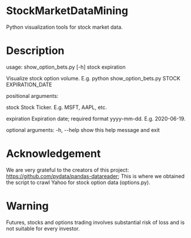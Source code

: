 # StockMarketDataMining
Python visualization tools for stock market data.

# Description
usage: show_option_bets.py [-h] stock expiration

Visualize stock option volume. E.g. python show_option_bets.py STOCK EXPIRATION_DATE

positional arguments:

  stock       Stock Ticker. E.g. MSFT, AAPL, etc.

  expiration  Expiration date; required format yyyy-mm-dd. E.g. 2020-06-19.

optional arguments:
  -h, --help  show this help message and exit

# Acknowledgement
We are very grateful to the creators of this project: https://github.com/pydata/pandas-datareader;
This is where we obtained the script to crawl Yahoo for stock option data (options.py).

# Warning
Futures, stocks and options trading involves substantial risk of loss and is not suitable for every investor.
